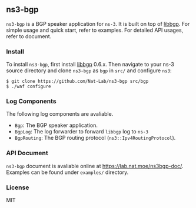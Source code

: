 ns3-bgp
---

`ns3-bgp` is a BGP speaker application for `ns-3`.  It is built on top of [libbgp](https://github.com/Nat-Lab/libbgp). For simple usage and quick start, refer to examples. For detailed API usages, refer to document.

### Install

To install `ns3-bgp`, first install [libbgp](https://github.com/Nat-Lab/libbgp/) 0.6.x. Then navigate to your ns-3 source directory and clone `ns3-bgp` as `bgp` in `src/` and configure `ns3`: 

```
$ git clone https://github.com/Nat-Lab/ns3-bgp src/bgp
$ ./waf configure
```

### Log Components

The following log components are avaliable.

- `Bgp`: The BGP speaker application.
- `BgpLog`: The log forwarder to forward `libbgp` log to `ns-3`
- `BgpRouting`: The BGP routing protocol (`ns3::Ipv4RoutingProtocol`).


### API Document

`ns3-bgp` document is avaliable online at <https://lab.nat.moe/ns3bgp-doc/>. Examples can be found under `examples/` directory.

### License

MIT
